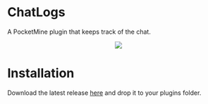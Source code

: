 # ChatLogs
A PocketMine plugin that keeps track of the chat.
<div style="text-align: center">
<a href="https://poggit.pmmp.io/p/ChatLogs"><img src="https://poggit.pmmp.io/shield.state/ChatLogs"></a>
</div>

# Installation
Download the latest release [here](https://poggit.pmmp.io/ci/rjworks/ChatLogs/ChatLogs) and drop it to your plugins folder.